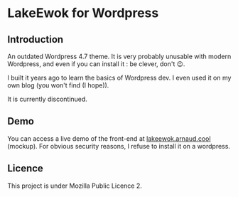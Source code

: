 # LakeEwok for Wordpress

## Introduction

An outdated Wordpress 4.7 theme. It is very probably unusable with modern Wordpress, and even if you can install it : be clever, don't 😉.

I built it years ago to learn the basics of Wordpress dev. I even used it on my own blog (you won't find (I hope)).

It is currently discontinued.

## Demo

You can access a live demo of the front-end at [lakeewok.arnaud.cool](https://lakeewok.arnaud.cool) (mockup). For obvious security reasons, I refuse to install it on a wordpress.

## Licence

This project is under Mozilla Public Licence 2.
